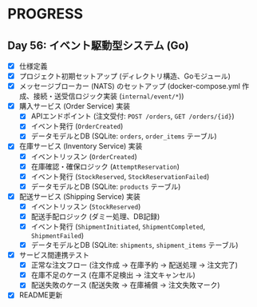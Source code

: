 # PROGRESS

## Day 56: イベント駆動型システム (Go)

- [x] 仕様定義
- [x] プロジェクト初期セットアップ (ディレクトリ構造、Goモジュール)
- [x] メッセージブローカー (NATS) のセットアップ (docker-compose.yml 作成、接続・送受信ロジック実装 (`internal/event/*`))
- [x] 購入サービス (Order Service) 実装
  - [x] APIエンドポイント (注文受付: `POST /orders`, `GET /orders/{id}`)
  - [x] イベント発行 (`OrderCreated`)
  - [x] データモデルとDB (SQLite: `orders`, `order_items` テーブル)
- [x] 在庫サービス (Inventory Service) 実装
  - [x] イベントリッスン (`OrderCreated`)
  - [x] 在庫確認・確保ロジック (`AttemptReservation`)
  - [x] イベント発行 (`StockReserved`, `StockReservationFailed`)
  - [x] データモデルとDB (SQLite: `products` テーブル)
- [x] 配送サービス (Shipping Service) 実装
  - [x] イベントリッスン (`StockReserved`)
  - [x] 配送手配ロジック (ダミー処理、DB記録)
  - [x] イベント発行 (`ShipmentInitiated`, `ShipmentCompleted`, `ShipmentFailed`)
  - [x] データモデルとDB (SQLite: `shipments`, `shipment_items` テーブル)
- [x] サービス間連携テスト
  - [x] 正常な注文フロー (注文作成 → 在庫予約 → 配送処理 → 注文完了)
  - [x] 在庫不足のケース (在庫不足検出 → 注文キャンセル)
  - [x] 配送失敗のケース (配送失敗 → 在庫補償 → 注文失敗マーク)
- [x] README更新 
